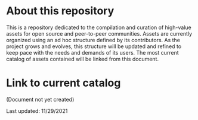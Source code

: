 # About this repository
This is a repository dedicated to the compilation and curation of high-value assets for open source and peer-to-peer communities. Assets are currently organized using an ad hoc structure defined by its contributors. As the project grows and evolves, this structure will be updated and refined to keep pace with the needs and demands of its users. The most current catalog of assets contained will be linked from this document.

# Link to current catalog
(Document not yet created)

Last updated: 11/29/2021
